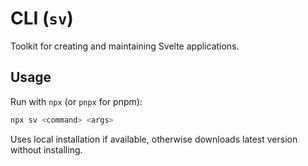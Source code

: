# CLI (`sv`)

Toolkit for creating and maintaining Svelte applications.

## Usage

Run with `npx` (or `pnpx` for pnpm):

```sh
npx sv <command> <args>
```

Uses local installation if available, otherwise downloads latest version without installing.